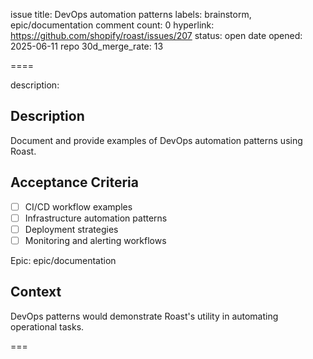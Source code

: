 issue title: DevOps automation patterns
labels: brainstorm, epic/documentation
comment count: 0
hyperlink: https://github.com/shopify/roast/issues/207
status: open
date opened: 2025-06-11
repo 30d_merge_rate: 13

====

description:
## Description
Document and provide examples of DevOps automation patterns using Roast.

## Acceptance Criteria
- [ ] CI/CD workflow examples
- [ ] Infrastructure automation patterns
- [ ] Deployment strategies
- [ ] Monitoring and alerting workflows

Epic: epic/documentation

## Context
DevOps patterns would demonstrate Roast's utility in automating operational tasks.

===
